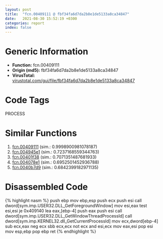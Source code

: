 ```yaml
---
layout: post
title:  "fcn.00409111 @ fbf34fa6d7da2b8e1de5133a8ca34847"
date:   2021-08-30 15:52:19 +0300
categories: report
index: false
---
```


# Generic Information
- **Function:** fcn.00409111
- **Origin (md5):** fbf34fa6d7da2b8e1de5133a8ca34847
- **VirusTotal:** [virustotal.com/gui/file/fbf34fa6d7da2b8e1de5133a8ca34847][virustotal_ref]

# Code Tags
<span class="tag" id="PROCESS">PROCESS</span>


# Similar Functions

1. [fcn.00409111][similar_1_ref] (sim.: 0.9998900981078187)
2. [fcn.004945e1][similar_2_ref] (sim.: 0.7237168559344763)
3. [fcn.00401f38][similar_3_ref] (sim.: 0.7071351487681933)
4. [fcn.004078e1][similar_4_ref] (sim.: 0.6952501452936788)
5. [fcn.0040b7d9][similar_5_ref] (sim.: 0.6842399182971135)


# Disassembled Code

{% highlight nasm %}
push ebp
mov ebp,esp
push ecx
push esi
call dword[sym.imp.USER32.DLL_GetForegroundWindow]
mov esi,eax
test esi,esi
je 0x409140
lea eax,[ebp-4]
push eax
push esi
call dword[sym.imp.USER32.DLL_GetWindowThreadProcessId]
call dword[sym.imp.KERNEL32.dll_GetCurrentProcessId]
mov ecx,dword[ebp-4]
sub ecx,eax
neg ecx
sbb ecx,ecx
not ecx
and esi,ecx
mov eax,esi
pop esi
mov esp,ebp
pop ebp
ret 
{% endhighlight %}


[similar_1_ref]: /report/fcn.00409111@6f11dca39a331a6e158b2810d4d8234f
[similar_2_ref]: /report/fcn.004945e1@3b2d901eaca41ce14deca6a48c0c801a
[similar_3_ref]: /report/fcn.00401f38@1123b7aa5760238fe93045e585b8234c
[similar_4_ref]: /report/fcn.004078e1@b3771987fba16f4fba07d1109ec72c76
[similar_5_ref]: /report/fcn.0040b7d9@418e0921f3a9bd4f5bc0dcc59623b5a1
[virustotal_ref]: https://www.virustotal.com/gui/file/fbf34fa6d7da2b8e1de5133a8ca34847